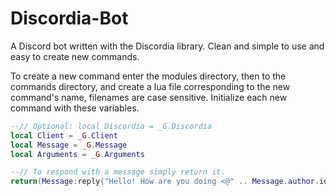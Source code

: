 # Discordia-Bot
A Discord bot written with the Discordia library.
Clean and simple to use and easy to create new commands.

To create a new command enter the modules directory, then to the commands directory, and create a lua file corresponding to the new command's name, filenames are case sensitive. Initialize each new command with these variables.
```lua
--// Optional: local Discordia = _G.Discordia
local Client = _G.Client
local Message = _G.Message
local Arguments = _G.Arguments

--// To respond with a message simply return it.
return(Message:reply("Hello! How are you doing <@" .. Message.author.id .. ">?"))
```

